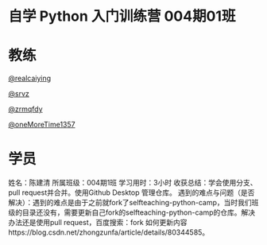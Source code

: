 # 自学 Python 入门训练营 004期01班

# 教练

[@realcaiying](https://github.com/realcaiying)

[@srvz](https://github.com/srvz)

[@zrmqfdy](https://github.com/zrmqfdy)

[@oneMoreTime1357](https://github.com/oneMoreTime1357)

# 学员
姓名：陈建清
所属班级：004期1班
学习⽤时：3小时
收获总结：学会使用分支、pull request并合并。使用Github Desktop 管理仓库。
遇到的难点与问题（是否解决）：遇到的难点是由于之前就fork了selfteaching-python-camp，当时我们班级的目录还没有，需要更新自己fork的selfteaching-python-camp的仓库。解决办法还是使用pull request，百度搜索：fork 如何更新内容https://blog.csdn.net/zhongzunfa/article/details/80344585。

